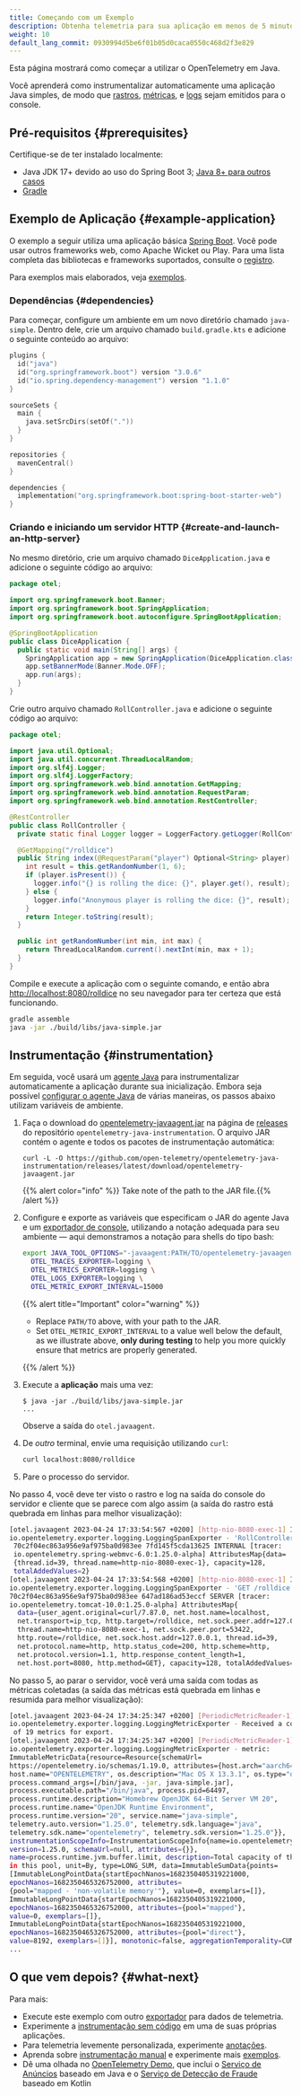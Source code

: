 ```yaml
---
title: Começando com um Exemplo
description: Obtenha telemetria para sua aplicação em menos de 5 minutos!
weight: 10
default_lang_commit: 0930994d5be6f01b05d0caca0550c468d2f3e829
---
```


<!-- markdownlint-disable blanks-around-fences -->
<?code-excerpt path-base="examples/java/getting-started"?>

Esta página mostrará como começar a utilizar o OpenTelemetry em Java.

Você aprenderá como instrumentalizar automaticamente uma aplicação Java simples,
de modo que [rastros][traces], [métricas][metrics], e [logs][] sejam emitidos para o console.

## Pré-requisitos {#prerequisites}

Certifique-se de ter instalado localmente:

- Java JDK 17+ devido ao uso do Spring Boot 3; [Java 8+ para outros
  casos][java-vers]
- [Gradle](https://gradle.org/)

## Exemplo de Aplicação {#example-application}

O exemplo a seguir utiliza uma aplicação básica [Spring Boot][]. Você pode usar
outros frameworks web, como Apache Wicket ou Play. Para uma lista completa das
bibliotecas e frameworks suportados, consulte o
[registro](/ecosystem/registry/?component=instrumentation&language=java).

Para exemplos mais elaborados, veja [exemplos](../examples/).

### Dependências {#dependencies}

Para começar, configure um ambiente em um novo diretório chamado `java-simple`.
Dentro dele, crie um arquivo chamado `build.gradle.kts` e adicione o seguinte conteúdo ao arquivo:

```kotlin
plugins {
  id("java")
  id("org.springframework.boot") version "3.0.6"
  id("io.spring.dependency-management") version "1.1.0"
}

sourceSets {
  main {
    java.setSrcDirs(setOf("."))
  }
}

repositories {
  mavenCentral()
}

dependencies {
  implementation("org.springframework.boot:spring-boot-starter-web")
}
```

### Criando e iniciando um servidor HTTP {#create-and-launch-an-http-server}

No mesmo diretório, crie um arquivo chamado `DiceApplication.java` e adicione o
seguinte código ao arquivo:

<!-- prettier-ignore-start -->
<?code-excerpt "src/main/java/otel/DiceApplication.java"?>
```java
package otel;

import org.springframework.boot.Banner;
import org.springframework.boot.SpringApplication;
import org.springframework.boot.autoconfigure.SpringBootApplication;

@SpringBootApplication
public class DiceApplication {
  public static void main(String[] args) {
    SpringApplication app = new SpringApplication(DiceApplication.class);
    app.setBannerMode(Banner.Mode.OFF);
    app.run(args);
  }
}
```
<!-- prettier-ignore-end -->

Crie outro arquivo chamado `RollController.java` e adicione o seguinte código ao
arquivo:

<!-- prettier-ignore-start -->
<?code-excerpt "src/main/java/otel/RollController.java"?>
```java
package otel;

import java.util.Optional;
import java.util.concurrent.ThreadLocalRandom;
import org.slf4j.Logger;
import org.slf4j.LoggerFactory;
import org.springframework.web.bind.annotation.GetMapping;
import org.springframework.web.bind.annotation.RequestParam;
import org.springframework.web.bind.annotation.RestController;

@RestController
public class RollController {
  private static final Logger logger = LoggerFactory.getLogger(RollController.class);

  @GetMapping("/rolldice")
  public String index(@RequestParam("player") Optional<String> player) {
    int result = this.getRandomNumber(1, 6);
    if (player.isPresent()) {
      logger.info("{} is rolling the dice: {}", player.get(), result);
    } else {
      logger.info("Anonymous player is rolling the dice: {}", result);
    }
    return Integer.toString(result);
  }

  public int getRandomNumber(int min, int max) {
    return ThreadLocalRandom.current().nextInt(min, max + 1);
  }
}
```
<!-- prettier-ignore-end -->

Compile e execute a aplicação com o seguinte comando, e então abra
<http://localhost:8080/rolldice> no seu navegador para ter certeza que está
funcionando.

```sh
gradle assemble
java -jar ./build/libs/java-simple.jar
```

## Instrumentação {#instrumentation}

Em seguida, você usará um [agente Java](/docs/zero-code/java/agent/) para instrumentalizar automaticamente a
aplicação durante sua inicialização. Embora seja possível [configurar o agente
Java][configure the java agent] de várias maneiras, os passos abaixo utilizam variáveis de ambiente.

1. Faça o download do [opentelemetry-javaagent.jar][] na página de [releases][]
   do repositório `opentelemetry-java-instrumentation`. O arquivo JAR contém o
   agente e todos os pacotes de instrumentação automática:

   ```console
   curl -L -O https://github.com/open-telemetry/opentelemetry-java-instrumentation/releases/latest/download/opentelemetry-javaagent.jar
   ```

   {{% alert color="info" %}}<i class="fas fa-edit"></i> Take note of the path
   to the JAR file.{{% /alert %}}

2. Configure e exporte as variáveis que especificam o JAR do agente Java e um
   [exportador de console][console exporter], utilizando a notação adequada para seu ambiente
   &mdash; aqui demonstramos a notação para shells do tipo bash:

   ```sh
   export JAVA_TOOL_OPTIONS="-javaagent:PATH/TO/opentelemetry-javaagent.jar" \
     OTEL_TRACES_EXPORTER=logging \
     OTEL_METRICS_EXPORTER=logging \
     OTEL_LOGS_EXPORTER=logging \
     OTEL_METRIC_EXPORT_INTERVAL=15000
   ```

   {{% alert title="Important" color="warning" %}}
   - Replace `PATH/TO` above, with your path to the JAR.
   - Set `OTEL_METRIC_EXPORT_INTERVAL` to a value well below the default, as we
     illustrate above, **only during testing** to help you more quickly ensure
     that metrics are properly generated.

   {{% /alert %}}

3. Execute a **aplicação** mais uma vez:

   ```console
   $ java -jar ./build/libs/java-simple.jar
   ...
   ```

   Observe a saída do `otel.javaagent`.

4. De _outro_ terminal, envie uma requisição utilizando `curl`:

   ```sh
   curl localhost:8080/rolldice
   ```

5. Pare o processo do servidor.

No passo 4, você deve ter visto o rastro e log na saída do console do servidor e
cliente que se parece com algo assim (a saída do rastro está quebrada em linhas
para melhor visualização):

```sh
[otel.javaagent 2023-04-24 17:33:54:567 +0200] [http-nio-8080-exec-1] INFO
io.opentelemetry.exporter.logging.LoggingSpanExporter - 'RollController.index' :
 70c2f04ec863a956e9af975ba0d983ee 7fd145f5cda13625 INTERNAL [tracer:
 io.opentelemetry.spring-webmvc-6.0:1.25.0-alpha] AttributesMap{data=
 {thread.id=39, thread.name=http-nio-8080-exec-1}, capacity=128,
 totalAddedValues=2}
[otel.javaagent 2023-04-24 17:33:54:568 +0200] [http-nio-8080-exec-1] INFO
io.opentelemetry.exporter.logging.LoggingSpanExporter - 'GET /rolldice' :
70c2f04ec863a956e9af975ba0d983ee 647ad186ad53eccf SERVER [tracer:
io.opentelemetry.tomcat-10.0:1.25.0-alpha] AttributesMap{
  data={user_agent.original=curl/7.87.0, net.host.name=localhost,
  net.transport=ip_tcp, http.target=/rolldice, net.sock.peer.addr=127.0.0.1,
  thread.name=http-nio-8080-exec-1, net.sock.peer.port=53422,
  http.route=/rolldice, net.sock.host.addr=127.0.0.1, thread.id=39,
  net.protocol.name=http, http.status_code=200, http.scheme=http,
  net.protocol.version=1.1, http.response_content_length=1,
  net.host.port=8080, http.method=GET}, capacity=128, totalAddedValues=17}
```

No passo 5, ao parar o servidor, você verá uma saída com todas as métricas
coletadas (a saída das métricas está quebrada em linhas e resumida para melhor
visualização):

```sh
[otel.javaagent 2023-04-24 17:34:25:347 +0200] [PeriodicMetricReader-1] INFO
io.opentelemetry.exporter.logging.LoggingMetricExporter - Received a collection
 of 19 metrics for export.
[otel.javaagent 2023-04-24 17:34:25:347 +0200] [PeriodicMetricReader-1] INFO
io.opentelemetry.exporter.logging.LoggingMetricExporter - metric:
ImmutableMetricData{resource=Resource{schemaUrl=
https://opentelemetry.io/schemas/1.19.0, attributes={host.arch="aarch64",
host.name="OPENTELEMETRY", os.description="Mac OS X 13.3.1", os.type="darwin",
process.command_args=[/bin/java, -jar, java-simple.jar],
process.executable.path="/bin/java", process.pid=64497,
process.runtime.description="Homebrew OpenJDK 64-Bit Server VM 20",
process.runtime.name="OpenJDK Runtime Environment",
process.runtime.version="20", service.name="java-simple",
telemetry.auto.version="1.25.0", telemetry.sdk.language="java",
telemetry.sdk.name="opentelemetry", telemetry.sdk.version="1.25.0"}},
instrumentationScopeInfo=InstrumentationScopeInfo{name=io.opentelemetry.runtime-metrics,
version=1.25.0, schemaUrl=null, attributes={}},
name=process.runtime.jvm.buffer.limit, description=Total capacity of the buffers
in this pool, unit=By, type=LONG_SUM, data=ImmutableSumData{points=
[ImmutableLongPointData{startEpochNanos=1682350405319221000,
epochNanos=1682350465326752000, attributes=
{pool="mapped - 'non-volatile memory'"}, value=0, exemplars=[]},
ImmutableLongPointData{startEpochNanos=1682350405319221000,
epochNanos=1682350465326752000, attributes={pool="mapped"},
value=0, exemplars=[]},
ImmutableLongPointData{startEpochNanos=1682350405319221000,
epochNanos=1682350465326752000, attributes={pool="direct"},
value=8192, exemplars=[]}], monotonic=false, aggregationTemporality=CUMULATIVE}}
...
```

## O que vem depois? {#what-next}

Para mais:

- Execute este exemplo com outro [exportador][exporter] para dados de telemetria.
- Experimente a [instrumentação sem código](/docs/zero-code/java/agent/) em uma
  de suas próprias aplicações.
- Para telemetria levemente personalizada, experimente [anotações][].
- Aprenda sobre [instrumentação manual][] e experimente mais
  [exemplos](../examples/).
- Dê uma olhada no [OpenTelemetry Demo](/docs/demo/), que inclui o
  [Serviço de Anúncios](/docs/demo/services/ad/) baseado em Java e o
  [Serviço de Detecção de Fraude](/docs/demo/services/fraud-detection/) baseado
  em Kotlin

[traces]: /docs/concepts/signals/traces/
[metrics]: /docs/concepts/signals/metrics/
[logs]: /docs/concepts/signals/logs/
[anotações]: /docs/zero-code/java/agent/annotations/
[configure the java agent]: /docs/zero-code/java/agent/configuration/
[console exporter]:
  /docs/languages/java/configuration/#properties-exporters
[exporter]: /docs/languages/java/configuration/#properties-exporters
[java-vers]:
  https://github.com/open-telemetry/opentelemetry-java/blob/main/VERSIONING.md#language-version-compatibility
[instrumentação manual]: ../instrumentation
[opentelemetry-javaagent.jar]:
  https://github.com/open-telemetry/opentelemetry-java-instrumentation/releases/latest/download/opentelemetry-javaagent.jar
[releases]:
  https://github.com/open-telemetry/opentelemetry-java-instrumentation/releases
[Spring Boot]: https://spring.io/guides/gs/spring-boot/
